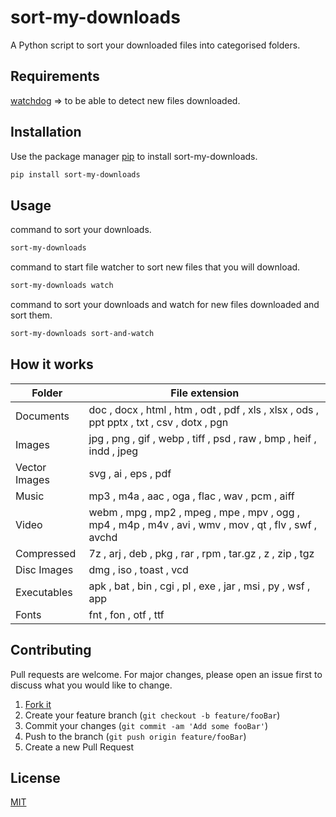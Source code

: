 # sort-my-downloads

A Python script to sort your downloaded files into categorised folders.

## Requirements
[watchdog](https://pypi.org/project/readme-cli/) => to be able to detect new files downloaded.

## Installation

Use the package manager [pip](https://pip.pypa.io/en/stable/) to install sort-my-downloads.

```bash
pip install sort-my-downloads
```

## Usage

command to sort your downloads.
```bash
sort-my-downloads 
```
command to start file watcher to sort new files that you will download.
```bash
sort-my-downloads watch
```
command to sort your downloads and watch for new files downloaded and sort them.
```bash
sort-my-downloads sort-and-watch
```
## How it works

| Folder  | File extension  |
|---|---|
|  Documents |  doc , docx , html , htm , odt , pdf , xls , xlsx , ods , ppt   pptx , txt , csv , dotx , pgn   |
| Images  |  jpg , png , gif , webp , tiff , psd , raw , bmp , heif , indd , jpeg   |
| Vector Images  |  svg , ai , eps , pdf   |
|  Music |  mp3 , m4a , aac , oga , flac , wav , pcm , aiff |
| Video  |  webm , mpg , mp2 , mpeg , mpe , mpv , ogg , mp4 , m4p , m4v , avi , wmv , mov , qt , flv , swf , avchd   |
|  Compressed |   7z , arj , deb , pkg , rar , rpm , tar.gz , z , zip , tgz  |
|  Disc Images |  dmg , iso , toast , vcd   |
| Executables  |  apk , bat , bin , cgi , pl , exe , jar , msi , py , wsf , app   |
|Fonts| fnt , fon , otf , ttf |

## Contributing
Pull requests are welcome. For major changes, please open an issue first to discuss what you would like to change.

1. [Fork it](<https://github.com/TebzaTheMan/sort-my-downloads/fork>)
2. Create your feature branch (`git checkout -b feature/fooBar`)
3. Commit your changes (`git commit -am 'Add some fooBar'`)
4. Push to the branch (`git push origin feature/fooBar`)
5. Create a new Pull Request

## License
[MIT](https://choosealicense.com/licenses/mit/)